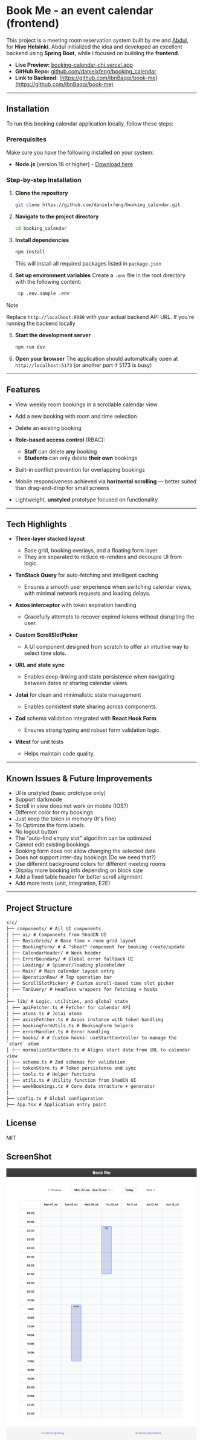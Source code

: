 # Book Me - an event calendar (frontend)

This project is a meeting room reservation system built by me and [Abdul](https://github.com/IbnBaqqi), for **Hive Helsinki**.
Abdul initialized the idea and developed an excellent backend using **Spring Boot**, while I focused on building the **frontend**.

- **Live Preview:** [booking-calendar-chi.vercel.app](https://booking-calendar-chi.vercel.app)  
- **GitHub Repo:** [github.com/danielxfeng/booking_calendar](https://github.com/danielxfeng/booking_calendar)
- **Link to Backend:** [https://github.com/IbnBaqqi/book-me](https://github.com/IbnBaqqi/book-me)

---

## Installation

To run this booking calendar application locally, follow these steps:

### Prerequisites
Make sure you have the following installed on your system:
- **Node.js** (version 18 or higher) - [Download here](https://nodejs.org/)

### Step-by-step Installation

1. **Clone the repository**
   ```bash
   git clone https://github.com/danielxfeng/booking_calendar.git
   ```

2. **Navigate to the project directory**
   ```bash
   cd booking_calendar
   ```

3. **Install dependencies**
   ```bash
   npm install
   ```
   This will install all required packages listed in `package.json`

4. **Set up environment variables**
   Create a `.env` file in the root directory with the following content:
   ```bash
    cp .env.sample .env
   ```
   
  > [!NOTE]
  > Replace `http://localhost:8080` with your actual backend API URL. If you're running the backend locally

5. **Start the development server**
   ```bash
   npm run dev
   ```

6. **Open your browser**
   The application should automatically open at `http://localhost:5173` (or another port if 5173 is busy)

---

## Features

- View weekly room bookings in a scrollable calendar view

- Add a new booking with room and time selection

- Delete an existing booking

- **Role-based access control** (RBAC):
  - **Staff** can delete **any** booking
  - **Students** can only delete **their own** bookings

- Built-in conflict prevention for overlapping bookings

- Mobile responsiveness achieved via **horizontal scrolling** — better suited than drag-and-drop for small screens

- Lightweight, **unstyled** prototype focused on functionality

---

## Tech Highlights

- **Three-layer stacked layout**
  - Base grid, booking overlays, and a floating form layer.
  - They are separated to reduce re-renders and decouple UI from logic.

- **TanStack Query** for auto-fetching and intelligent caching
  - Ensures a smooth user experience when switching calendar views, with minimal network requests and loading delays.

- **Axios interceptor** with token expiration handling
  - Gracefully attempts to recover expired tokens without disrupting the user.

- **Custom ScrollSlotPicker**
  - A UI component designed from scratch to offer an intuitive way to select time slots.

- **URL and state sync**
  - Enables deep-linking and state persistence when navigating between dates or sharing calendar views.

- **Jotai** for clean and minimalistic state management
  - Enables consistent state sharing across components.

- **Zod** schema validation integrated with **React Hook Form**
  - Ensures strong typing and robust form validation logic.

- **Vitest** for unit tests
  - Helps maintain code quality.

---

## Known Issues & Future Improvements

- UI is unstyled (basic prototype only)
- Support darkmode
- Scroll in view does not work on mobile (IOS?)
- Different color for my bookings
- Just keep the token in memory (It's fine)
- To Optimize the form labels.
- No logout button
- The "auto-find empty slot" algorithm can be optimized
- Cannot edit existing bookings
- Booking form does not allow changing the selected date
- Does not support inter-day bookings (Do we need that?)
- Use different background colors for different meeting rooms
- Display more booking info depending on block size
- Add a fixed table header for better scroll alignment
- Add more tests (unit, integration, E2E)

---

## Project Structure

```
src/
├── components/ # All UI components
│ ├── ui/ # Components from ShadCN UI
│ ├── BasicGrids/ # Base time × room grid layout
│ ├── BookingForm/ # A "sheet" component for booking create/update
│ ├── CalendarHeader/ # Week header
│ ├── ErrorBoundary/ # Global error fallback UI
│ ├── Loading/ # Spinner/loading placeholder
│ ├── Main/ # Main calendar layout entry
│ ├── OperationRow/ # Top operation bar
│ ├── ScrollSlotPicker/ # Custom scroll-based time slot picker
│ ├── TanQuery/ # Headless wrappers for fetching + hooks
│
├── lib/ # Logic, utilities, and global state
│ ├── apiFetcher.ts # Fetcher for calendar API
│ ├── atoms.ts # Jotai atoms
│ ├── axiosFetcher.ts # Axios instance with token handling
│ ├── bookingFormUtils.ts # BookingForm helpers
│ ├── errorHandler.ts # Error handling
│ ├── hooks/ # # Custom hooks: useStartController to manage the `start` atom
│ ├── normalizeStartDate.ts # Aligns start date from URL to calendar view
│ ├── schema.ts # Zod schemas for validation
│ ├── tokenStore.ts # Token persistence and sync
│ ├── tools.ts # Helper functions
│ ├── utils.ts # Utility function from ShadCN UI
│ ├── weekBookings.ts # Core data structure + generator
│
├── config.ts # Global configuration
├── App.tsx # Application entry point
```

## License

MIT

## ScreenShot

![Booking Calendar Screenshot](./public/screenshot.png)
